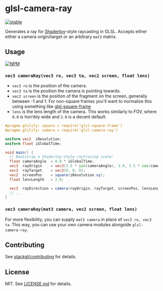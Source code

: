 # glsl-camera-ray

[![stable](http://badges.github.io/stability-badges/dist/stable.svg)](http://github.com/badges/stability-badges)

Generates a ray for [Shadertoy](http://shadertoy.com)-style raycasting in GLSL.
Accepts either either a camera origin/target or an arbitrary `mat3` matrix.

## Usage

[![NPM](https://nodei.co/npm/glsl-camera-ray.png)](https://nodei.co/npm/glsl-camera-ray/)

### `vec3 cameraRay(vec3 ro, vec3 ta, vec2 screen, float lens)`

* `vec3 ro` is the position of the camera.
* `vec3 ta` is the position the camera is pointing towards.
* `vec2 screen` is the position of the fragment on the screen, generally between -1 and 1. For non-square frames you'll want to normalize this using something like [glsl-square-frame](http://github.com/hughsk/glsl-square-frame)
* `lens` is the lens length of the camera. This works
  similarly to FOV, where `0.0` is horribly wide and `2.0`
  is a decent default.

``` glsl
#pragma glslify: square = require('glsl-square-frame')
#pragma glslify: camera = require('glsl-camera-ray')

uniform vec2  iResolution;
uniform float iGlobalTime;

void main() {
  // Bootstrap a Shadertoy-style raytracing scene:
  float cameraAngle  = 0.8 * iGlobalTime;
  vec3  rayOrigin    = vec3(3.5 * sin(cameraAngle), 3.0, 3.5 * cos(cameraAngle));
  vec3  rayTarget    = vec3(0, 0, 0);
  vec2  screenPos    = square(iResolution.xy);
  float lensLength   = 2.0;

  vec3  rayDirection = camera(rayOrigin, rayTarget, screenPos, lensLength);
  // ...
}
```

### `vec3 cameraRay(mat3 camera, vec2 screen, float lens)`

For more flexibility, you can supply `mat3 camera` in place
of `vec3 ro, vec3 ta`. This way, you can use your own camera
modules alongside `glsl-camera-ray`.

## Contributing

See [stackgl/contributing](https://github.com/stackgl/contributing) for details.

## License

MIT. See [LICENSE.md](http://github.com/stackgl/glsl-camera-ray/blob/master/LICENSE.md) for details.
